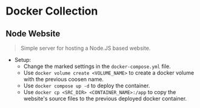 # Docker Collection

## Node Website

> Simple server for hosting a Node.JS based website.

- Setup:
    - Change the marked settings in the `docker-compose.yml` file.
    - Use `docker volume create <VOLUME_NAME>` to create a docker volume with the previous coosen name.
    - Use `docker compose up -d` to deploy the container.
    - Use `docker cp <SRC_DIR> <CONTAINER_NAME>:/app` to copy the website's source files to the previous deployed docker container.
